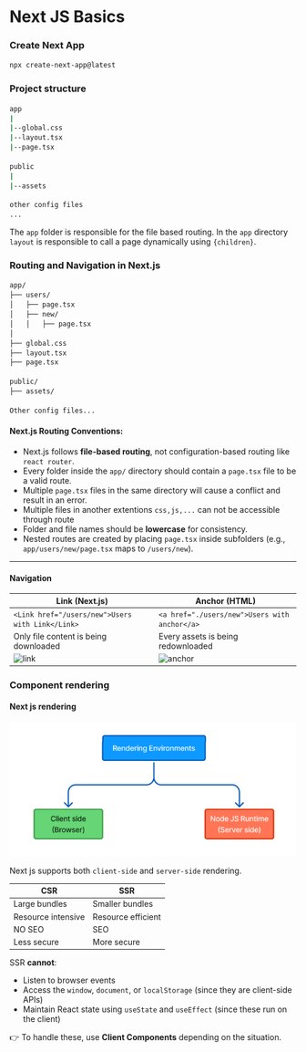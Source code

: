 # Next JS Basics

### Create Next App

```bash
npx create-next-app@latest
```

### Project structure

```bash
app
|
|--global.css
|--layout.tsx
|--page.tsx

public
|
|--assets

other config files
...
```

The `app` folder is responsible for the file based routing. In the `app` directory `layout` is responsible to call a page dynamically using `{children}`.

### Routing and Navigation in Next.js

```bash
app/
├── users/
│   ├── page.tsx
│   ├── new/
│   │   ├── page.tsx
│
├── global.css
├── layout.tsx
├── page.tsx

public/
├── assets/

Other config files...
```

#### Next.js Routing Conventions:

- Next.js follows **file-based routing**, not configuration-based routing like `react router`.
- Every folder inside the `app/` directory should contain a `page.tsx` file to be a valid route.
- Multiple `page.tsx` files in the same directory will cause a conflict and result in an error.
- Multiple files in another extentions `css,js,...` can not be accessible through route
- Folder and file names should be **lowercase** for consistency.
- Nested routes are created by placing `page.tsx` inside subfolders (e.g., `app/users/new/page.tsx` maps to `/users/new`).

---

#### Navigation

| **Link (Next.js)**                                                                       | **Anchor (HTML)**                                                                          |
| ---------------------------------------------------------------------------------------- | ------------------------------------------------------------------------------------------ |
| `<Link href="/users/new">Users with Link</Link>`                                         | `<a href="./users/new">Users with anchor</a>`                                              |
| Only file content is being downloaded                                                    | Every assets is being redownloaded                                                         |
| ![link](https://github.com/user-attachments/assets/c00b0f81-8c8c-42b5-b7a6-c2c95e4c36e2) | ![anchor](https://github.com/user-attachments/assets/3956919a-0f36-44a8-8a01-87a49a33d23e) |

### Component rendering

#### Next js rendering

![alt text](./public/image-2.png)

Next js supports both `client-side` and `server-side` rendering.

| **CSR**            | **SSR**            |
| ------------------ | ------------------ |
| Large bundles      | Smaller bundles    |
| Resource intensive | Resource efficient |
| NO SEO             | SEO                |
| Less secure        | More secure        |

SSR **cannot**:
- Listen to browser events  
- Access the `window`, `document`, or `localStorage` (since they are client-side APIs)  
- Maintain React state using `useState` and `useEffect` (since these run on the client)  

👉 To handle these, use **Client Components** depending on the situation. 

